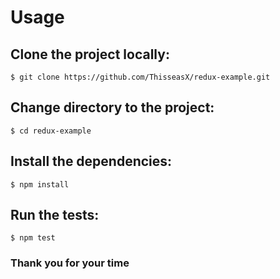# Usage

## Clone the project locally:
```
$ git clone https://github.com/ThisseasX/redux-example.git
```

## Change directory to the project:
```
$ cd redux-example
```

## Install the dependencies:
```
$ npm install
```

## Run the tests:
```
$ npm test
```

### Thank you for your time
